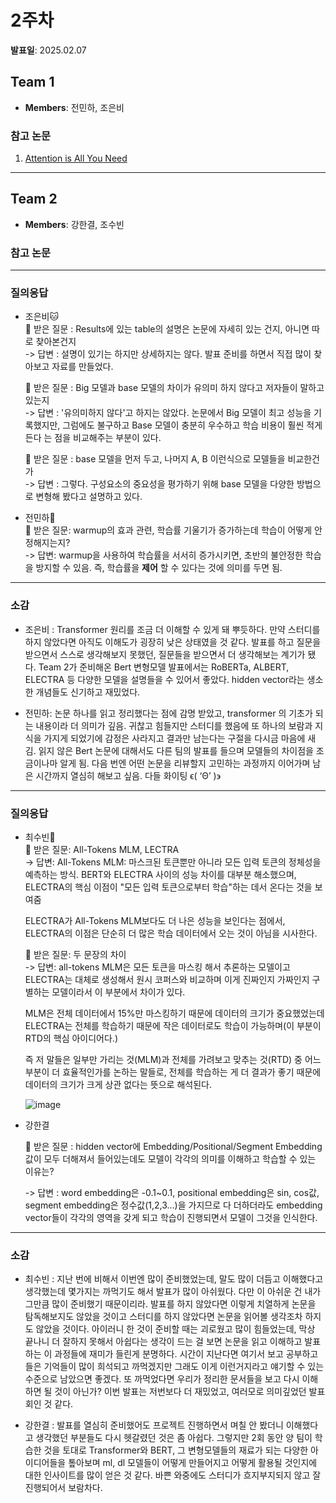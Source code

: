 # 2주차
**발표일**: 2025.02.07
## Team 1
- **Members**: 전민하, 조은비
### 참고 논문
1. [Attention is All You Need](https://arxiv.org/abs/1706.03762)

---
## Team 2
- **Members**: 강한결, 조수빈
### 참고 논문

---
### 질의응답  
- 조은비🐱   
  🩷 받은 질문 : Results에 있는 table의 설명은 논문에 자세히 있는 건지, 아니면 따로 찾아본건지  
     -> 답변 : 설명이 있기는 하지만 상세하지는 않다. 발표 준비를 하면서 직접 많이 찾아보고 자료를 만들었다.  

  🩷 받은 질문 : Big 모델과 base 모델의 차이가 유의미 하지 않다고 저자들이 말하고 있는지  
     -> 답변 : '유의미하지 않다'고 하지는 않았다. 논문에서 Big 모델이 최고 성능을 기록했지만, 그럼에도 불구하고 Base 모델이 충분히 우수하고 학습 비용이 훨씬 적게 든다
                는 점을 비교해주는 부분이 있다.

  🩷 받은 질문 : base 모델을 먼저 두고, 나머지 A, B 이런식으로 모델들을 비교한건가  
     -> 답변 : 그렇다. 구성요소의 중요성을 평가하기 위해 base 모델을 다양한 방법으로 변형해 봤다고 설명하고 있다.


- 전민하🐼  
  🩵 받은 질문: warmup의 효과 관련, 학습률 기울기가 증가하는데 학습이 어떻게 안정해지는지?  
     -> 답변: warmup을 사용하여 학습률을 서서히 증가시키면, 초반의 불안정한 학습을 방지할 수 있음. 즉, 학습률을 __제어__ 할 수 있다는 것에 의미를 두면 됨.

---
### 소감
- 조은비 : Transformer 원리를 조금 더 이해할 수 있게 돼 뿌듯하다. 만약 스터디를 하지 않았다면 아직도 이해도가 굉장히 낮은 상태였을 것 같다. 발표를 하고 질문을 받으면서 스스로 생각해보지 못했던, 질문들을 받으면서 더 생각해보는 계기가 됐다. Team 2가 준비해온 Bert 변형모델 발표에서는 RoBERTa, ALBERT, ELECTRA 등 다양한 모델을 설명들을 수 있어서 좋았다. hidden vector라는 생소한 개념들도 신기하고 재밌었다.

 
- 전민하: 논문 하나를 읽고 정리했다는 점에 감명 받았고, transformer 의 기초가 되는 내용이라 더 의미가 깊음. 귀찮고 힘들지만 스터디를 했음에 또 하나의 보람과 지식을 가지게 되었기에 감정은 사라지고 결과만 남는다는 구절을 다시금 마음에 새김. 읽지 않은 Bert 논문에 대해서도 다른 팀의 발표를 들으며 모델들의 차이점을 조금이나마 알게 됨. 다음 번엔 어떤 논문을 리뷰할지 고민하는 과정까지 이어가며 남은 시간까지 열심히 해보고 싶음. 다들 화이팅 ϵ( ‘Θ’ )϶


---
### 질의응답  
- 최수빈🦝  
  🩶 받은 질문: All-Tokens MLM, LECTRA  
     -> 답변: All-Tokens MLM: 마스크된 토큰뿐만 아니라 모든 입력 토큰의 정체성을 예측하는 방식. BERT와 ELECTRA 사이의 성능 차이를 대부분 해소했으며, ELECTRA의 핵심 이점이 "모든 입력 토큰으로부터 학습"하는 데서 온다는 것을 보여줌
  
  ELECTRA가 All-Tokens MLM보다도 더 나은 성능을 보인다는 점에서, ELECTRA의 이점은 단순히 더 많은 학습 데이터에서 오는 것이 아님을 시사한다.
   

  🩶 받은 질문: 두 문장의 차이  
     -> 답변: all-tokens MLM은 모든 토큰을 마스킹 해서 추론하는 모델이고 ELECTRA는 대체로 생성해서 원시 코퍼스와 비교하며 이게 진짜인지 가짜인지 구별하는 모델이라서 이 부분에서 차이가 있다.

  MLM은 전체 데이터에서 15%만 마스킹하기 때문에 데이터의 크기가 중요했었는데 ELECTRA는 전체를 학습하기 때문에 작은 데이터로도 학습이 가능하며(이 부분이 RTD의 핵심 아이디어다.)

  즉 저 말들은 일부만 가리는 것(MLM)과 전체를 가려보고 맞추는 것(RTD) 중 어느 부분이 더 효율적인가를 논하는 말들로, 전체를 학습하는 게 더 결과가 좋기 때문에 데이터의 크기가 크게 상관 없다는 뜻으로 해석된다.

  ![image](https://github.com/user-attachments/assets/e642692c-4513-4e9a-87e7-86421e360ecb)

- 강한결
  
  🩷 받은 질문 : hidden vector에 Embedding/Positional/Segment Embedding값이 모두 더해져서 들어있는데도 모델이 각각의 의미를 이해하고 학습할 수 있는 이유는?
  
     -> 답변 : word embedding은 -0.1~0.1, positional embedding은 sin, cos값, segment embedding은 정수값(1,2,3...)을 가지므로 다 더하더라도 embedding vector들이 각각의 영역을 갖게 되고 학습이 진행되면서 모델이 그것을 인식한다.
  
---
### 소감
- 최수빈 : 지난 번에 비해서 이번엔 많이 준비했었는데, 말도 많이 더듬고 이해했다고 생각했는데 몇가지는 까먹기도 해서 발표가 많이 아쉬웠다. 다만 이 아쉬운 건 내가 그만큼 많이 준비했기 때문이리라. 발표를 하지 않았다면 이렇게 치열하게 논문을 탐독해보지도 않았을 것이고 스터디를 하지 않았다면 논문을 읽어볼 생각조차 하지도 않았을 것이다. 아이러니 한 것이 준비할 때는 괴로웠고 많이 힘들었는데, 막상 끝나니 더 잘하지 못해서 아쉽다는 생각이 드는 걸 보면 논문을 읽고 이해하고 발표하는 이 과정들에 재미가 들린게 분명하다.
시간이 지난다면 여기서 보고 공부하고 들은 기억들이 많이 희석되고 까먹겠지만 그래도 이게 이런거지라고 얘기할 수 있는 수준으로 남았으면 좋겠다. 또 까먹었다면 우리가 정리한 문서들을 보고 다시 이해하면 될 것이 아닌가? 이번 발표는 저번보다 더 재밌었고, 여러모로 의미깊었던 발표회인 것 같다.

- 강한결 : 발표를 열심히 준비했어도 프로젝트 진행하면서 며칠 안 봤더니 이해했다고 생각했던 부분들도 다시 헷갈렸던 것은 좀 아쉽다. 그렇지만 2회 동안 양 팀이 학습한 것을 토대로 Transformer와 BERT, 그 변형모델들의 재료가 되는 다양한 아이디어들을 톺아보며 ml, dl 모델들이 어떻게 만들어지고 어떻게 활용될 것인지에 대한 인사이트를 많이 얻은 것 같다. 바쁜 와중에도 스터디가 흐지부지되지 않고 잘 진행되어서 보람차다.

